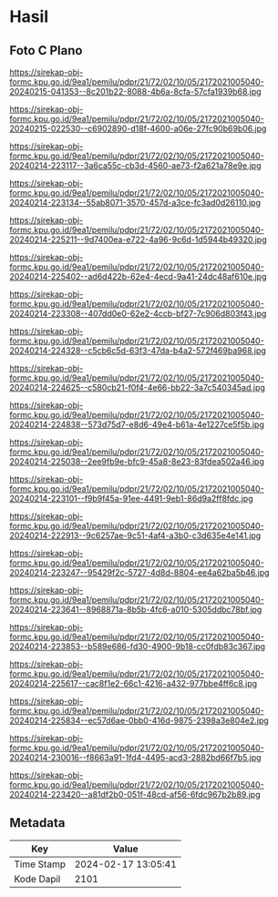 # Hasil

## Foto C Plano

https://sirekap-obj-formc.kpu.go.id/9ea1/pemilu/pdpr/21/72/02/10/05/2172021005040-20240215-041353--8c201b22-8088-4b6a-8cfa-57cfa1939b68.jpg

https://sirekap-obj-formc.kpu.go.id/9ea1/pemilu/pdpr/21/72/02/10/05/2172021005040-20240215-022530--c6902890-d18f-4600-a06e-27fc90b69b06.jpg

https://sirekap-obj-formc.kpu.go.id/9ea1/pemilu/pdpr/21/72/02/10/05/2172021005040-20240214-223117--3a6ca55c-cb3d-4560-ae73-f2a621a78e9e.jpg

https://sirekap-obj-formc.kpu.go.id/9ea1/pemilu/pdpr/21/72/02/10/05/2172021005040-20240214-223134--55ab8071-3570-457d-a3ce-fc3ad0d26110.jpg

https://sirekap-obj-formc.kpu.go.id/9ea1/pemilu/pdpr/21/72/02/10/05/2172021005040-20240214-225211--9d7400ea-e722-4a96-9c6d-1d5944b49320.jpg

https://sirekap-obj-formc.kpu.go.id/9ea1/pemilu/pdpr/21/72/02/10/05/2172021005040-20240214-225402--ad6d422b-62e4-4ecd-9a41-24dc48af610e.jpg

https://sirekap-obj-formc.kpu.go.id/9ea1/pemilu/pdpr/21/72/02/10/05/2172021005040-20240214-223308--407dd0e0-62e2-4ccb-bf27-7c906d803f43.jpg

https://sirekap-obj-formc.kpu.go.id/9ea1/pemilu/pdpr/21/72/02/10/05/2172021005040-20240214-224328--c5cb6c5d-63f3-47da-b4a2-572f469ba968.jpg

https://sirekap-obj-formc.kpu.go.id/9ea1/pemilu/pdpr/21/72/02/10/05/2172021005040-20240214-224625--c580cb21-f0f4-4e66-bb22-3a7c540345ad.jpg

https://sirekap-obj-formc.kpu.go.id/9ea1/pemilu/pdpr/21/72/02/10/05/2172021005040-20240214-224838--573d75d7-e8d6-49e4-b61a-4e1227ce5f5b.jpg

https://sirekap-obj-formc.kpu.go.id/9ea1/pemilu/pdpr/21/72/02/10/05/2172021005040-20240214-225038--2ee9fb9e-bfc9-45a8-8e23-83fdea502a46.jpg

https://sirekap-obj-formc.kpu.go.id/9ea1/pemilu/pdpr/21/72/02/10/05/2172021005040-20240214-223101--f9b9f45a-91ee-4491-9eb1-86d9a2ff8fdc.jpg

https://sirekap-obj-formc.kpu.go.id/9ea1/pemilu/pdpr/21/72/02/10/05/2172021005040-20240214-222913--9c6257ae-9c51-4af4-a3b0-c3d635e4e141.jpg

https://sirekap-obj-formc.kpu.go.id/9ea1/pemilu/pdpr/21/72/02/10/05/2172021005040-20240214-223247--95429f2c-5727-4d8d-8804-ee4a62ba5b46.jpg

https://sirekap-obj-formc.kpu.go.id/9ea1/pemilu/pdpr/21/72/02/10/05/2172021005040-20240214-223641--8968871a-8b5b-4fc6-a010-5305ddbc78bf.jpg

https://sirekap-obj-formc.kpu.go.id/9ea1/pemilu/pdpr/21/72/02/10/05/2172021005040-20240214-223853--b589e686-fd30-4900-9b18-cc0fdb83c367.jpg

https://sirekap-obj-formc.kpu.go.id/9ea1/pemilu/pdpr/21/72/02/10/05/2172021005040-20240214-225617--cac8f1e2-66c1-4216-a432-977bbe4ff6c8.jpg

https://sirekap-obj-formc.kpu.go.id/9ea1/pemilu/pdpr/21/72/02/10/05/2172021005040-20240214-225834--ec57d6ae-0bb0-416d-9875-2398a3e804e2.jpg

https://sirekap-obj-formc.kpu.go.id/9ea1/pemilu/pdpr/21/72/02/10/05/2172021005040-20240214-230016--f8663a91-1fd4-4495-acd3-2882bd66f7b5.jpg

https://sirekap-obj-formc.kpu.go.id/9ea1/pemilu/pdpr/21/72/02/10/05/2172021005040-20240214-223420--a81df2b0-051f-48cd-af56-6fdc967b2b89.jpg


## Metadata

| Key        | Value               |
| ---------- | ------------------- |
| Time Stamp | 2024-02-17 13:05:41 |
| Kode Dapil | 2101                |



